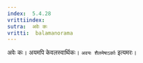 ```yaml
---
index:  5.4.28
vrittiindex: 
sutra:  अवेः कः
vritti:  balamanorama 
---
```


अवेः कः। अयमपि केवलस्वार्थिकः। `अवयः शैलमेषाऽर्काः` इत्यमरः। 

